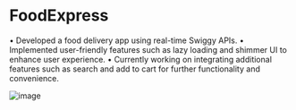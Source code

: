 # FoodExpress

• Developed a food delivery app using real-time Swiggy APIs.
• Implemented user-friendly features such as lazy loading and shimmer UI to enhance user experience.
• Currently working on integrating additional features such as search and add to cart for further functionality and convenience.

![image](https://user-images.githubusercontent.com/32563388/225788391-fa6333ba-d122-49c6-b08f-40e5a797ab3e.png)

